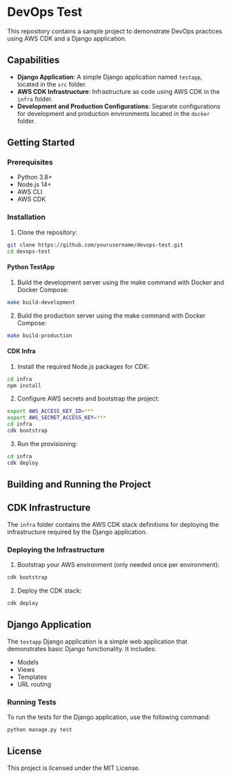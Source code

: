 # DevOps Test

This repository contains a sample project to demonstrate DevOps practices using AWS CDK and a Django application.

## Capabilities

- **Django Application**: A simple Django application named `testapp`, located in the `src` folder.
- **AWS CDK Infrastructure**: Infrastructure as code using AWS CDK in the `infra` folder.
- **Development and Production Configurations**: Separate configurations for development and production environments located in the `docker` folder.

## Getting Started

### Prerequisites

- Python 3.8+
- Node.js 14+
- AWS CLI
- AWS CDK

### Installation 

1. Clone the repository:
  ```bash
  git clone https://github.com/yourusername/devops-test.git
  cd devops-test
  ```

#### Python TestApp 

1. Build the development server using the make command with Docker and Docker Compose:
  ```bash
  make build-development
  ```

2. Build the production server using the make command with Docker Compose:
  ```bash
  make build-production
  ```

#### CDK Infra

1. Install the required Node.js packages for CDK:
  ```bash
  cd infra
  npm install
  ```

2. Configure AWS secrets and bootstrap the project:
  ```bash
  export AWS_ACCESS_KEY_ID=***
  export AWS_SECRET_ACCESS_KEY=***
  cd infra
  cdk bootstrap
  ```

3. Run the provisioning:
  ```bash
  cd infra
  cdk deploy
  ```

## Building and Running the Project

## CDK Infrastructure

The `infra` folder contains the AWS CDK stack definitions for deploying the infrastructure required by the Django application.

### Deploying the Infrastructure

1. Bootstrap your AWS environment (only needed once per environment):
  ```bash
  cdk bootstrap
  ```

2. Deploy the CDK stack:
  ```bash
  cdk deploy
  ```

## Django Application

The `testapp` Django application is a simple web application that demonstrates basic Django functionality. It includes:

- Models
- Views
- Templates
- URL routing

### Running Tests

To run the tests for the Django application, use the following command:
  ```bash
  python manage.py test
  ```

## License

This project is licensed under the MIT License.